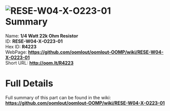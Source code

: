 
![RESE-W04-X-O223-01](https://github.com/oomlout/oomlout-OOMP/blob/master/parts/RESE-W04-X-O223-01/RESE-W04-X-O223-01_420.jpg)   
Summary
=================
  
Name: __1/4 Watt 22k Ohm Resistor__    
ID: __RESE-W04-X-O223-01__   
Hex ID: __R4223__   
WebPage: __https://github.com/oomlout/oomlout-OOMP/wiki/RESE-W04-X-O223-01__   
Short URL: __http://oom.lt/R4223__   

Full Details
==========================
Full summary of this part can be found in the wiki:   
__https://github.com/oomlout/oomlout-OOMP/wiki/RESE-W04-X-O223-01__    

